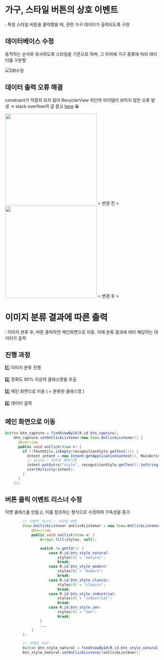 # 가구, 스타일 버튼의 상호 이벤트
: 특정 스타일 버튼을 클릭했을 때, 관련 가구 데이터가 출력되도록 구현

## 데이터베이스 수정
동작하는 순서와 유사하도록 스타일을 기준으로 하며, 그 하위에 가구 종류에 따라 데이터를 구분함

![DB수정](https://user-images.githubusercontent.com/47620950/141795726-d6153764-b679-4983-90cf-c92c3071e927.PNG)

## 데이터 출력 오류 해결
constraint가 적절히 되지 않아 RecyclerView 하단의 아이템이 보이지 않은 오류 발생 →  stack overflow의 글 참고 [here](https://stackoverflow.com/questions/51342917/last-item-in-recyclerview-is-cut-off) 😀

<img src="https://user-images.githubusercontent.com/47620950/141802543-c7395e51-ddbc-4a9e-a1cf-6782183ccb9d.jpg" width=300> < 변경 전 > <img src="https://user-images.githubusercontent.com/47620950/141802787-d6c72525-b562-43ff-97e3-68b86f96113d.jpg" width=300> < 변경 후 >

# 이미지 분류 결과에 따른 출력
: 이미지 분류 후, 버튼 클릭하면 메인화면으로 이동. 이때 분류 결과에 따라 해당하는 데이터가 출력

## 진행 과정
1️⃣ 이미지 분류 진행

2️⃣ 정확도 90% 이상의 클래스명을 추출

3️⃣ 메인 화면으로 이동 ( + 분류된 클래스명 )

4️⃣ 데이터 출력

## 메인 화면으로 이동
```java
Button btn_capture = findViewById(R.id.btn_capture);
    btn_capture.setOnClickListener(new View.OnClickListener() {
      @Override
      public void onClick(View v) {
        if (!TextUtils.isEmpty(recognitionStyle.getText())) {
          Intent intent = new Intent(getApplicationContext(), MainActivity.class);
          // style : 분류된 클래스명
          intent.putExtra("style", recognitionStyle.getText().toString());
          startActivity(intent);
        }
      }
    });
```

## 버튼 클릭 이벤트 리스너 수정
익명 클래스를 만들고, 이를 참조하는 형식으로 수정하여 가독성을 증가

```java
        // 이벤트 리스너 : 스타일 버튼
        View.OnClickListener onClickListener = new View.OnClickListener() {
            @Override
            public void onClick(View v) {
                Arrays.fill(styles, null);

                switch (v.getId()) {
                    case R.id.btn_style_natural:
                        styles[0] = "natural";
                        break;
                    case R.id.btn_style_modern:
                        styles[0] = "modern";
                        break;
                    case R.id.btn_style_classic:
                        styles[0] = "classic";
                        break;
                    case R.id.btn_style_industrial:
                        styles[0] = "industrial";
                        break;
                    case R.id.btn_style_zen:
                        styles[0] = "zen";
                        break;
                }
                ...
            }
        };

        // 이벤트 처리
        Button btn_style_natural = findViewById(R.id.btn_style_natural);
        btn_style_natural.setOnClickListener(onClickListener);
```
